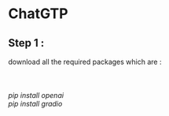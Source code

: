 # ChatGTP
<h2>Step 1 :</h2>
<p>download all the required packages which are :</p><br>
<h6>pip install openai <br> pip install gradio</h6>
